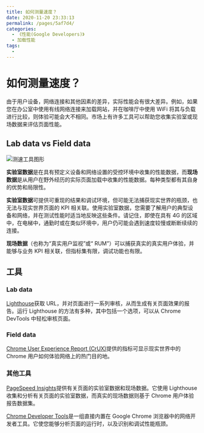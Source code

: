 ```yaml
---
title: 如何测量速度？
date: 2020-11-20 23:33:13
permalink: /pages/5af7d4/
categories:
  - 《性能(Google Developers)》
  - 加载性能
tags:
  -
---
```


# 如何测量速度？

由于用户设备，网络连接和其他因素的差异，实际性能会有很大差异。例如，如果您在办公室中使用有线网络连接来加载网站，并在咖啡厅中使用 WiFi 将其与负载进行比较，则体验可能会大不相同。市场上有许多工具可以帮助您收集实验室或现场数据来评估页面性能。

## Lab data vs Field data

![测速工具图形](https://webdev.imgix.net/how-to-measure-speed/measure-speed-cover.png)

**实验室数据**是在具有预定义设备和网络设置的受控环境中收集的性能数据，而**现场数据**是从用户在野外经历的实际页面加载中收集的性能数据。每种类型都有其自身的优势和局限性。

**实验室数据**可提供可重现的结果和调试环境，但可能无法捕获现实世界的瓶颈，也无法与现实世界页面的 KPI 相关联。使用实验室数据，您需要了解用户的典型设备和网络，并在测试性能时适当地反映这些条件。请记住，即使在具有 4G 的区域中，在电梯中，通勤时或在类似环境中，用户仍可能会遇到速度较慢或断断续续的连接。

**现场数据**（也称为“真实用户监视”或“ RUM”）可以捕获真实的真实用户体验，并能够与业务 KPI 相关联，但指标集有限，调试功能也有限。

## 工具

### Lab data

[Lighthouse](https://developers.google.com/web/tools/lighthouse/)获取 URL，并对页面进行一系列审核，从而生成有关页面效果的报告。运行 Lighthouse 的方法有多种，其中包括一个选项，可以从 Chrome DevTools 中轻松审核页面。

### Field data

[Chrome User Experience Report (CrUX)](https://developers.google.cn/web/tools/chrome-user-experience-report/)提供的指标可显示现实世界中的 Chrome 用户如何体验网络上的热门目的地。

### 其他工具

[PageSpeed Insights](https://developers.google.com/speed/pagespeed/insights/)提供有关页面的实验室数据和现场数据。它使用 Lighthouse 收集和分析有关页面的实验室数据，而真实的现场数据则基于 Chrome 用户体验报告数据集。

[Chrome Developer Tools](https://developers.google.cn/web/tools/chrome-devtools/)是一组直接内置在 Google Chrome 浏览器中的网络开发者工具。它使您能够分析页面的运行时，以及识别和调试性能瓶颈。
